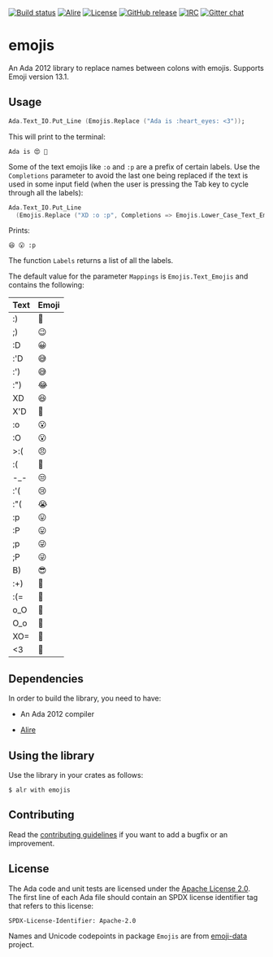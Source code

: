 [![Build status](https://github.com/onox/emojis/actions/workflows/build.yaml/badge.svg)](https://github.com/onox/emojis/actions/workflows/build.yaml)
[![Alire](https://img.shields.io/endpoint?url=https://alire.ada.dev/badges/emojis.json)](https://alire.ada.dev/crates/emojis.html)
[![License](https://img.shields.io/github/license/onox/emojis.svg?color=blue)](https://github.com/onox/emojis/blob/master/LICENSE)
[![GitHub release](https://img.shields.io/github/release/onox/emojis.svg)](https://github.com/onox/emojis/releases/latest)
[![IRC](https://img.shields.io/badge/IRC-%23ada%20on%20libera.chat-orange.svg)](https://libera.chat)
[![Gitter chat](https://badges.gitter.im/gitterHQ/gitter.svg)](https://gitter.im/ada-lang/Lobby)

# emojis

An Ada 2012 library to replace names between colons with emojis.
Supports Emoji version 13.1.

## Usage

```ada
Ada.Text_IO.Put_Line (Emojis.Replace ("Ada is :heart_eyes: <3"));
```

This will print to the terminal:

```
Ada is 😍 🧡
```

Some of the text emojis like `:o` and `:p` are a prefix of certain labels.
Use the `Completions` parameter to avoid the last one being replaced if the
text is used in some input field (when the user is pressing the Tab key to
cycle through all the labels):

```ada
Ada.Text_IO.Put_Line
  (Emojis.Replace ("XD :o :p", Completions => Emojis.Lower_Case_Text_Emojis));
```

Prints:

```
😆 😮 :p
```

The function `Labels` returns a list of all the labels.

The default value for the parameter `Mappings` is `Emojis.Text_Emojis` and contains
the following:

| Text | Emoji |
|------|-------|
|  :)  | 🙂    |
|  ;)  | 😉    |
|  :D  | 😀    |
| :'D  | 😅    |
| :')  | 😅    |
| :")  | 😂    |
|  XD  | 😆    |
| X'D  | 🤣    |
|  :o  | 😮    |
|  :O  | 😮    |
| >:(  | 😠    |
|  :(  | 🙁    |
| -_-  | 😒    |
| :'(  | 😢    |
| :"(  | 😭    |
|  :p  | 😛    |
|  :P  | 😛    |
|  ;p  | 😜    |
|  ;P  | 😜    |
|  B)  | 😎    |
| :+)  | 🤡    |
| :(=  | 🥵     |
| o_O  | 🤨    |
| O_o  | 🤨    |
| XO=  | 🤮    |
|  <3  | 🧡    |

## Dependencies

In order to build the library, you need to have:

 * An Ada 2012 compiler

 * [Alire][url-alire]

## Using the library

Use the library in your crates as follows:

```
$ alr with emojis
```

## Contributing

Read the [contributing guidelines][url-contributing] if you want to add
a bugfix or an improvement.

## License

The Ada code and unit tests are licensed under the [Apache License 2.0][url-apache].
The first line of each Ada file should contain an SPDX license identifier tag that
refers to this license:

    SPDX-License-Identifier: Apache-2.0

Names and Unicode codepoints in package `Emojis` are from [emoji-data][url-emoji-data]
project.

  [url-alire]: https://alire.ada.dev/
  [url-apache]: https://opensource.org/licenses/Apache-2.0
  [url-contributing]: /CONTRIBUTING.md
  [url-emoji-data]: https://github.com/iamcal/emoji-data
